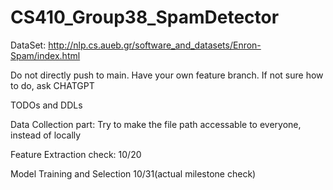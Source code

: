 # CS410_Group38_SpamDetector


DataSet:  http://nlp.cs.aueb.gr/software_and_datasets/Enron-Spam/index.html

Do not directly push to main.
Have your own feature branch. If not sure how to do, ask CHATGPT

TODOs and DDLs

Data Collection part:
Try to make the file path accessable to everyone, instead of locally

Feature Extraction check: 10/20

Model Training and Selection 10/31(actual milestone check)

